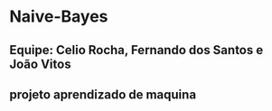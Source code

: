 # Naive-Bayes

## Equipe: Celio Rocha, Fernando dos Santos e João Vitos
## projeto aprendizado de maquina

